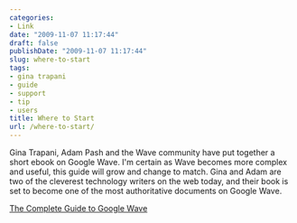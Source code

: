 ```yaml
---
categories:
- Link
date: "2009-11-07 11:17:44"
draft: false
publishDate: "2009-11-07 11:17:44"
slug: where-to-start
tags:
- gina trapani
- guide
- support
- tip
- users
title: Where to Start
url: /where-to-start/
---
```

Gina Trapani, Adam Pash and the Wave community have put together a short
ebook on Google Wave. I'm certain as Wave becomes more complex and
useful, this guide will grow and change to match. Gina and Adam are two
of the cleverest technology writers on the web today, and their book is
set to become one of the most authoritative documents on Google Wave.

[The Complete Guide to Google
Wave](http://completewaveguide.com/guide/The_Complete_Guide_to_Google_Wave)